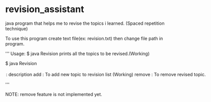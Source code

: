 # revision_assistant
java program that helps me to revise the topics i learned. (Spaced repetition technique)



To use this program create text file(ex: revision.txt) then change file path in program.

'''
Usage:
$ java Revision
  prints all the topics to be revised.(Working)

  
$ java Revision <option>
    <option> : description
     add     : To add new topic to revision list (Working)
     remove  : To remove revised topic.

'''


NOTE: remove feature is not implemented yet.
